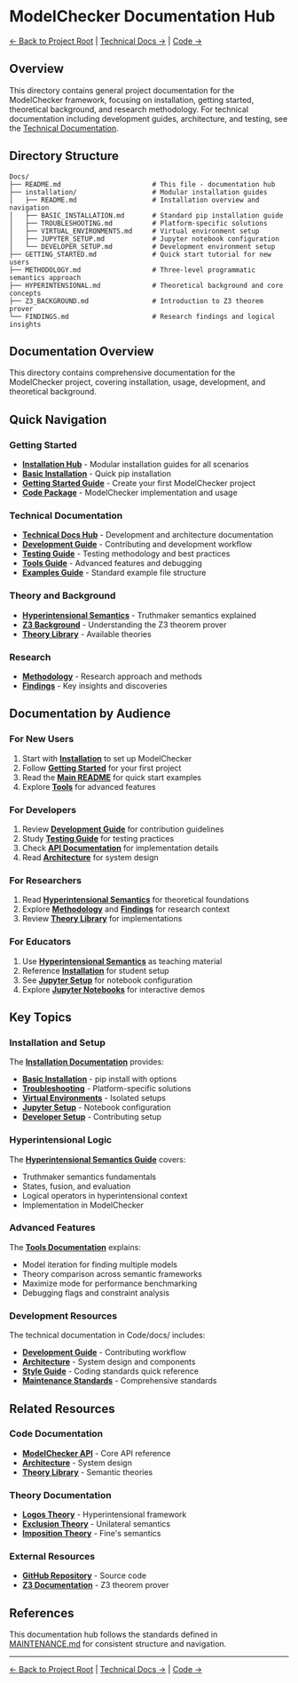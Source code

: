 # ModelChecker Documentation Hub

[← Back to Project Root](../README.md) | [Technical Docs →](../Code/docs/README.md) | [Code →](../Code/README.md)

## Overview

This directory contains general project documentation for the ModelChecker framework, focusing on installation, getting started, theoretical background, and research methodology. For technical documentation including development guides, architecture, and testing, see the [Technical Documentation](../Code/docs/README.md).

## Directory Structure

```
Docs/
├── README.md                       # This file - documentation hub
├── installation/                   # Modular installation guides
│   ├── README.md                   # Installation overview and navigation
│   ├── BASIC_INSTALLATION.md       # Standard pip installation guide
│   ├── TROUBLESHOOTING.md          # Platform-specific solutions
│   ├── VIRTUAL_ENVIRONMENTS.md     # Virtual environment setup
│   ├── JUPYTER_SETUP.md            # Jupyter notebook configuration
│   └── DEVELOPER_SETUP.md          # Development environment setup
├── GETTING_STARTED.md              # Quick start tutorial for new users
├── METHODOLOGY.md                  # Three-level programmatic semantics approach
├── HYPERINTENSIONAL.md             # Theoretical background and core concepts
├── Z3_BACKGROUND.md                # Introduction to Z3 theorem prover
└── FINDINGS.md                     # Research findings and logical insights
```

## Documentation Overview

This directory contains comprehensive documentation for the ModelChecker project, covering installation, usage, development, and theoretical background.

## Quick Navigation

### Getting Started

- **[Installation Hub](installation/README.md)** - Modular installation guides for all scenarios
- **[Basic Installation](installation/BASIC_INSTALLATION.md)** - Quick pip installation
- **[Getting Started Guide](GETTING_STARTED.md)** - Create your first ModelChecker project
- **[Code Package](../Code/README.md)** - ModelChecker implementation and usage

### Technical Documentation

- **[Technical Docs Hub](../Code/docs/README.md)** - Development and architecture documentation
- **[Development Guide](../Code/docs/DEVELOPMENT.md)** - Contributing and development workflow
- **[Testing Guide](../Code/docs/TESTS.md)** - Testing methodology and best practices
- **[Tools Guide](../Code/docs/TOOLS.md)** - Advanced features and debugging
- **[Examples Guide](../Code/docs/EXAMPLES.md)** - Standard example file structure

### Theory and Background

- **[Hyperintensional Semantics](HYPERINTENSIONAL.md)** - Truthmaker semantics explained
- **[Z3 Background](Z3_BACKGROUND.md)** - Understanding the Z3 theorem prover
- **[Theory Library](../Code/src/model_checker/theory_lib/README.md)** - Available theories

### Research

- **[Methodology](METHODOLOGY.md)** - Research approach and methods
- **[Findings](FINDINGS.md)** - Key insights and discoveries

## Documentation by Audience

### For New Users

1. Start with **[Installation](installation/README.md)** to set up ModelChecker
2. Follow **[Getting Started](GETTING_STARTED.md)** for your first project
3. Read the **[Main README](../Code/README.md)** for quick start examples
4. Explore **[Tools](../Code/docs/TOOLS.md)** for advanced features

### For Developers

1. Review **[Development Guide](../Code/docs/DEVELOPMENT.md)** for contribution guidelines
2. Study **[Testing Guide](../Code/docs/TESTS.md)** for testing practices
3. Check **[API Documentation](../Code/src/model_checker/README.md)** for implementation details
4. Read **[Architecture](../Code/docs/ARCHITECTURE.md)** for system design

### For Researchers

1. Read **[Hyperintensional Semantics](HYPERINTENSIONAL.md)** for theoretical foundations
2. Explore **[Methodology](METHODOLOGY.md)** and **[Findings](FINDINGS.md)** for research context
3. Review **[Theory Library](../Code/src/model_checker/theory_lib/README.md)** for implementations

### For Educators

1. Use **[Hyperintensional Semantics](HYPERINTENSIONAL.md)** as teaching material
2. Reference **[Installation](installation/README.md)** for student setup
3. See **[Jupyter Setup](installation/JUPYTER_SETUP.md)** for notebook configuration
4. Explore **[Jupyter Notebooks](../Code/src/model_checker/theory_lib/logos/notebooks/)** for interactive demos

## Key Topics

### Installation and Setup

The **[Installation Documentation](installation/README.md)** provides:

- **[Basic Installation](installation/BASIC_INSTALLATION.md)** - pip install with options
- **[Troubleshooting](installation/TROUBLESHOOTING.md)** - Platform-specific solutions
- **[Virtual Environments](installation/VIRTUAL_ENVIRONMENTS.md)** - Isolated setups
- **[Jupyter Setup](installation/JUPYTER_SETUP.md)** - Notebook configuration
- **[Developer Setup](installation/DEVELOPER_SETUP.md)** - Contributing setup

### Hyperintensional Logic

The **[Hyperintensional Semantics Guide](HYPERINTENSIONAL.md)** covers:

- Truthmaker semantics fundamentals
- States, fusion, and evaluation
- Logical operators in hyperintensional context
- Implementation in ModelChecker

### Advanced Features

The **[Tools Documentation](../Code/docs/TOOLS.md)** explains:

- Model iteration for finding multiple models
- Theory comparison across semantic frameworks
- Maximize mode for performance benchmarking
- Debugging flags and constraint analysis

### Development Resources

The technical documentation in Code/docs/ includes:

- **[Development Guide](../Code/docs/DEVELOPMENT.md)** - Contributing workflow
- **[Architecture](../Code/docs/ARCHITECTURE.md)** - System design and components
- **[Style Guide](../Code/docs/STYLE_GUIDE.md)** - Coding standards quick reference
- **[Maintenance Standards](../Code/MAINTENANCE.md)** - Comprehensive standards

## Related Resources

### Code Documentation

- **[ModelChecker API](../Code/src/model_checker/README.md)** - Core API reference
- **[Architecture](../Code/docs/ARCHITECTURE.md)** - System design
- **[Theory Library](../Code/src/model_checker/theory_lib/README.md)** - Semantic theories

### Theory Documentation

- **[Logos Theory](../Code/src/model_checker/theory_lib/logos/README.md)** - Hyperintensional framework
- **[Exclusion Theory](../Code/src/model_checker/theory_lib/exclusion/README.md)** - Unilateral semantics
- **[Imposition Theory](../Code/src/model_checker/theory_lib/imposition/README.md)** - Fine's semantics

### External Resources

- **[GitHub Repository](https://github.com/benbrastmckie/ModelChecker)** - Source code
- **[Z3 Documentation](https://z3prover.github.io/)** - Z3 theorem prover

## References

This documentation hub follows the standards defined in [MAINTENANCE.md](../Code/MAINTENANCE.md) for consistent structure and navigation.

---

[← Back to Project Root](../README.md) | [Technical Docs →](../Code/docs/README.md) | [Code →](../Code/README.md)

